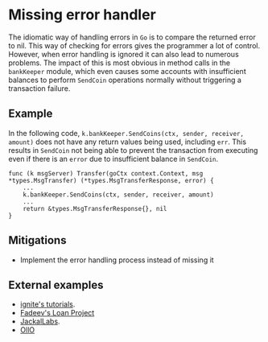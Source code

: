 # Missing error handler

The idiomatic way of handling errors in `Go` is to compare the returned error to nil. This way of checking for errors gives the programmer a lot of control. However, when error handling is ignored it can also lead to numerous problems. The impact of this is most obvious in method calls in the `bankKeeper` module, which even causes some accounts with insufficient balances to perform `SendCoin` operations normally without triggering a transaction failure.

## Example

In the following code, `k.bankKeeper.SendCoins(ctx, sender, receiver, amount)` does not have any return values being used, including `err`. This results in `SendCoin` not being able to prevent the transaction from executing even if there is an `error` due to insufficient balance in `SendCoin`.

```golang
func (k msgServer) Transfer(goCtx context.Context, msg *types.MsgTransfer) (*types.MsgTransferResponse, error) {
	...
	k.bankKeeper.SendCoins(ctx, sender, receiver, amount)
	...
	return &types.MsgTransferResponse{}, nil
}
```

## Mitigations

- Implement the error handling process instead of missing it

## External examples

- [ignite's tutorials](https://github.com/ignite/cli/issues/2828).
- [Fadeev's Loan Project](https://github.com/fadeev/loan/blob/master/x/loan/keeper/msg_server_approve_loan.go)
- [JackalLabs](https://github.com/JackalLabs/canine-chain/issues/8).
- [OllO](https://github.com/OllO-Station/ollo/issues/20)

